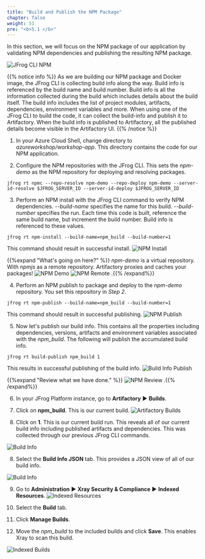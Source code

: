 ```yaml
---
title: "Build and Publish the NPM Package"
chapter: false
weight: 51
pre: "<b>5.1 </b>"
---
```


In this section, we will focus on the NPM package of our application by validating NPM dependencies and publishing the resulting NPM package.

![JFrog CLI NPM](/images/jfrog-cli-npm.svg)

{{% notice info %}}
As we are building our NPM package and Docker image, the JFrog CLI is collecting build info along the way. Build info is referenced by the build name and build number. Build info is all the information collected during the build which includes details about the build itself. The build info includes the list of project modules, artifacts, dependencies, environment variables and more. When using one of the JFrog CLI to build the code, it can collect the build-info and publish it to Artifactory. When the build info is published to Artifactory, all the published details become visible in the Artifactory UI. 
{{% /notice %}}

1. In your Azure Cloud Shell, change directory to _azureworkshop/workshop-app_. This directory contains the code for our NPM application.

2. Configure the NPM repositories with the JFrog CLI. This sets the _npm-demo_ as the NPM repository for deploying and resolving packages.

``
jfrog rt npmc --repo-resolve npm-demo --repo-deploy npm-demo --server-id-resolve $JFROG_SERVER_ID --server-id-deploy $JFROG_SERVER_ID
``

3. Perform an NPM install with the JFrog CLI command to verify NPM dependencies. _--build-name_ specifies the name for this build. _--build-number_ specifies the run. Each time this code is built, reference the same build name, but increment the build number. Build info is referenced to these values.

``
jfrog rt npm-install --build-name=npm_build --build-number=1
``

This command should result in successful install.
![NPM Install](/images/npm-install.png)

{{%expand "What's going on here?" %}}
_npm-demo_ is a virtual repository. With _npmjs_ as a remote repository. Artifactory proxies and caches your packages!
![NPM Demo](/images/npm-demo.png)
![NPM Remote](/images/npm-remote.png)
.{{% /expand%}}

4. Perform an NPM publish to package and deploy to the _npm-demo_ repository. You set this repository in _Step 2_.

``
jfrog rt npm-publish --build-name=npm_build --build-number=1
``

This command should result in successful publishing.
![NPM Publish](/images/npm-publish.png)

5. Now let's publish our build info. This contains all the properties including dependencies, versions, artifacts and environment variables associated with the _npm_build_. The following will publish the accumulated build info.

``
jfrog rt build-publish npm_build 1
``

This results in successful publishing of the build info.
![Build Info Publish](/images/build-info-publish.png)

{{%expand "Review what we have done." %}}
![NPM Review](/images/npm-review.png)
.{{% /expand%}}

6. In your JFrog Platform instance, go to **Artifactory** ► **Builds**.

10. Click on **npm_build**. This is our current build. 
![Artifactory Builds](/images/artifactory-builds.png)

7. Click on **1**. This is our current build run. This reveals all of our current build info including published artifacts and dependencies. This was collected through our previous JFrog CLI commands.

![Build Info](/images/npm-build-info.png)

8. Select the **Build Info JSON** tab. This provides a JSON view of all of our build info.

![Build Info](/images/npm-build-info-json.png)

9. Go to **Administration** ► **Xray Security & Compliance** ► **Indexed Resources**.
![Indexed Resources](/images/indexed-resources.png)

10. Select the **Build** tab.

11. Click **Manage Builds**.

12. Move the _npm_build_ to the included builds and click **Save**. This enables Xray to scan this build.

![Indexed Builds](/images/indexed-builds.png)

